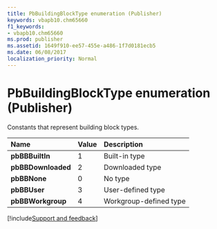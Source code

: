 ```yaml
---
title: PbBuildingBlockType enumeration (Publisher)
keywords: vbapb10.chm65660
f1_keywords:
- vbapb10.chm65660
ms.prod: publisher
ms.assetid: 1649f910-ee57-455e-a486-1f7d0181ecb5
ms.date: 06/08/2017
localization_priority: Normal
---
```



# PbBuildingBlockType enumeration (Publisher)

Constants that represent building block types.



|Name|Value|Description|
|:-----|:-----|:-----|
| **pbBBBuiltIn**|1|Built-in type|
| **pbBBDownloaded**|2|Downloaded type|
| **pbBBNone**|0|No type|
| **pbBBUser**|3|User-defined type|
| **pbBBWorkgroup**|4|Workgroup-defined type|

[!include[Support and feedback](~/includes/feedback-boilerplate.md)]